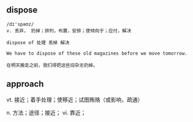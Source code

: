 ## dispose
```
/dɪ'spəʊz/
v. 丢弃， 扔掉；排列，布置，安排；使倾向于；应付，解决

dispose of 处理 丢掉 解决

We have to dispose of these old magazines before we move tomorrow.

在明天搬走之前，我们得把这些旧杂志扔掉。
```

## approach
vt.
接近；着手处理；使移近；试图贿赂（或影响，疏通）

n.
方法；途径；接近；
vi.
靠近；